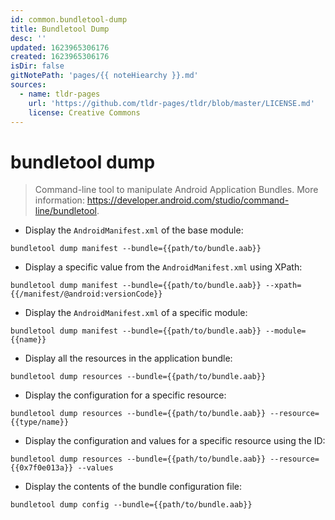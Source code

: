 ```yaml
---
id: common.bundletool-dump
title: Bundletool Dump
desc: ''
updated: 1623965306176
created: 1623965306176
isDir: false
gitNotePath: 'pages/{{ noteHiearchy }}.md'
sources:
  - name: tldr-pages
    url: 'https://github.com/tldr-pages/tldr/blob/master/LICENSE.md'
    license: Creative Commons
---
```

# bundletool dump

> Command-line tool to manipulate Android Application Bundles.
> More information: <https://developer.android.com/studio/command-line/bundletool>.

- Display the `AndroidManifest.xml` of the base module:

`bundletool dump manifest --bundle={{path/to/bundle.aab}}`

- Display a specific value from the `AndroidManifest.xml` using XPath:

`bundletool dump manifest --bundle={{path/to/bundle.aab}} --xpath={{/manifest/@android:versionCode}}`

- Display the `AndroidManifest.xml` of a specific module:

`bundletool dump manifest --bundle={{path/to/bundle.aab}} --module={{name}}`

- Display all the resources in the application bundle:

`bundletool dump resources --bundle={{path/to/bundle.aab}}`

- Display the configuration for a specific resource:

`bundletool dump resources --bundle={{path/to/bundle.aab}} --resource={{type/name}}`

- Display the configuration and values for a specific resource using the ID:

`bundletool dump resources --bundle={{path/to/bundle.aab}} --resource={{0x7f0e013a}} --values`

- Display the contents of the bundle configuration file:

`bundletool dump config --bundle={{path/to/bundle.aab}}`

